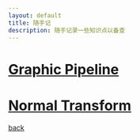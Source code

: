 ```yaml
---
layout: default
title: 随手记
description: 随手记录一些知识点以备查
---
```


# [Graphic Pipeline](./GraphicPipeline.html)

# [Normal Transform](./TheNormalTransform.html)

[back](./../../)